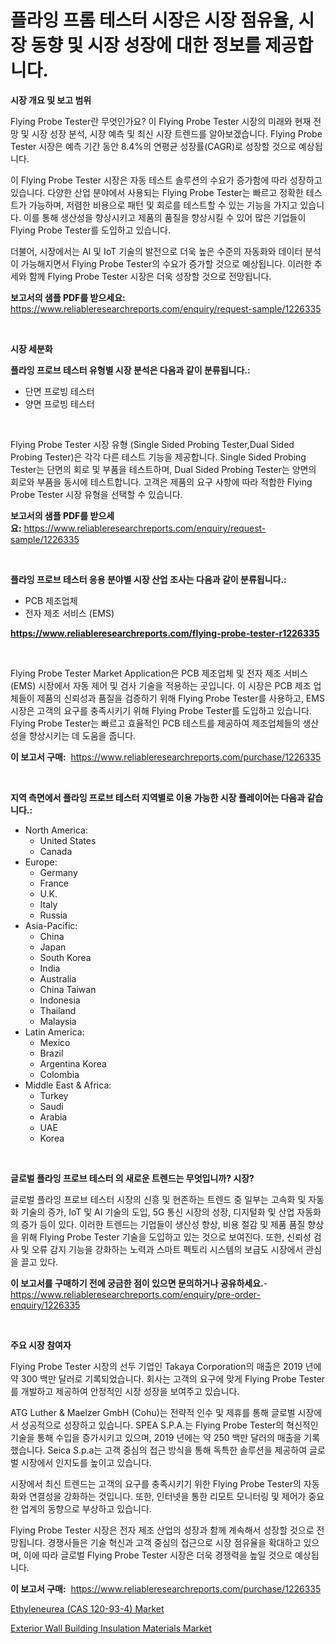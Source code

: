 <p><h1>플라잉 프롬 테스터 시장은 시장 점유율, 시장 동향 및 시장 성장에 대한 정보를 제공합니다.</h1></p><p><strong>시장 개요 및 보고 범위</strong></p>
<p><p>Flying Probe Tester란 무엇인가요? 이 Flying Probe Tester 시장의 미래와 현재 전망 및 시장 성장 분석, 시장 예측 및 최신 시장 트렌드를 알아보겠습니다. Flying Probe Tester 시장은 예측 기간 동안 8.4%의 연평균 성장률(CAGR)로 성장할 것으로 예상됩니다. </p><p>이 Flying Probe Tester 시장은 자동 테스트 솔루션의 수요가 증가함에 따라 성장하고 있습니다. 다양한 산업 분야에서 사용되는 Flying Probe Tester는 빠르고 정확한 테스트가 가능하며, 저렴한 비용으로 패턴 및 회로를 테스트할 수 있는 기능을 가지고 있습니다. 이를 통해 생산성을 향상시키고 제품의 품질을 향상시킬 수 있어 많은 기업들이 Flying Probe Tester를 도입하고 있습니다.</p><p>더불어, 시장에서는 AI 및 IoT 기술의 발전으로 더욱 높은 수준의 자동화와 데이터 분석이 가능해지면서 Flying Probe Tester의 수요가 증가할 것으로 예상됩니다. 이러한 추세와 함께 Flying Probe Tester 시장은 더욱 성장할 것으로 전망됩니다.</p></p>
<p><strong>보고서의 샘플 PDF를 받으세요:</strong> <a href="https://www.reliableresearchreports.com/enquiry/request-sample/1226335">https://www.reliableresearchreports.com/enquiry/request-sample/1226335</a></p>
<p>&nbsp;</p>
<p><strong>시장 세분화</strong></p>
<p><strong>플라잉 프로브 테스터 유형별 시장 분석은 다음과 같이 분류됩니다.:</strong></p>
<p><ul><li>단면 프로빙 테스터</li><li>양면 프로빙 테스터</li></ul></p>
<p>&nbsp;</p>
<p><p>Flying Probe Tester 시장 유형 (Single Sided Probing Tester,Dual Sided Probing Tester)은 각각 다른 테스트 기능을 제공합니다. Single Sided Probing Tester는 단면의 회로 및 부품을 테스트하며, Dual Sided Probing Tester는 양면의 회로와 부품을 동시에 테스트합니다. 고객은 제품의 요구 사항에 따라 적합한 Flying Probe Tester 시장 유형을 선택할 수 있습니다.</p></p>
<p><strong>보고서의 샘플 PDF를 받으세요:</strong>&nbsp;<a href="https://www.reliableresearchreports.com/enquiry/request-sample/1226335">https://www.reliableresearchreports.com/enquiry/request-sample/1226335</a></p>
<p>&nbsp;</p>
<p><strong> 플라잉 프로브 테스터 응용 분야별 시장 산업 조사는 다음과 같이 분류됩니다.:</strong></p>
<p><ul><li>PCB 제조업체</li><li>전자 제조 서비스 (EMS)</li></ul></p>
<p><strong><a href="https://www.reliableresearchreports.com/flying-probe-tester-r1226335">https://www.reliableresearchreports.com/flying-probe-tester-r1226335</a></strong></p>
<p>&nbsp;</p>
<p><p>Flying Probe Tester Market Application은 PCB 제조업체 및 전자 제조 서비스(EMS) 시장에서 자동 제어 및 검사 기술을 적용하는 곳입니다. 이 시장은 PCB 제조 업체들이 제품의 신뢰성과 품질을 검증하기 위해 Flying Probe Tester를 사용하고, EMS 시장은 고객의 요구를 충족시키기 위해 Flying Probe Tester를 도입하고 있습니다. Flying Probe Tester는 빠르고 효율적인 PCB 테스트를 제공하여 제조업체들의 생산성을 향상시키는 데 도움을 줍니다.</p></p>
<p><strong>이 보고서 구매:</strong>&nbsp; <a href="https://www.reliableresearchreports.com/purchase/1226335">https://www.reliableresearchreports.com/purchase/1226335</a></p>
<p>&nbsp;</p>
<p><strong>지역 측면에서 플라잉 프로브 테스터 지역별로 이용 가능한 시장 플레이어는 다음과 같습니다.:</strong></p>
<p><ul>
    <li>
        North America:
        <ul>
            <li>United States</li>
            <li>Canada</li>
        </ul>
    </li>
    <li>
        Europe:
        <ul>
            <li>Germany</li>
            <li>France</li>
            <li>U.K.</li>
            <li>Italy</li>
            <li>Russia</li>
        </ul>
    </li>
    <li>
        Asia-Pacific:
        <ul>
            <li>China</li>
            <li>Japan</li>
            <li>South Korea</li>
            <li>India</li>
            <li>Australia</li>
            <li>China Taiwan</li>
            <li>Indonesia</li>
            <li>Thailand</li>
            <li>Malaysia</li>
        </ul>
    </li>
    <li>
        Latin America:
        <ul>
            <li>Mexico</li>
            <li>Brazil</li>
            <li>Argentina Korea</li>
            <li>Colombia</li>
        </ul>
    </li>
    <li>
        Middle East & Africa:
        <ul>
            <li>Turkey</li>
            <li>Saudi</li>
            <li>Arabia</li>
            <li>UAE</li>
            <li>Korea</li>
        </ul>
    </li>
    </ul></p>
<p>&nbsp;</p>
<p><strong>글로벌 플라잉 프로브 테스터 의 새로운 트렌드는 무엇입니까? 시장?</strong></p>
<p><p>글로벌 플라잉 프로브 테스터 시장의 신흥 및 현존하는 트렌드 중 일부는 고속화 및 자동화 기술의 증가, IoT 및 AI 기술의 도입, 5G 통신 시장의 성장, 디지털화 및 산업 자동화의 증가 등이 있다. 이러한 트렌드는 기업들이 생산성 향상, 비용 절감 및 제품 품질 향상을 위해 Flying Probe Tester 기술을 도입하고 있는 것으로 보여진다. 또한, 신뢰성 검사 및 오류 감지 기능을 강화하는 노력과 스마트 펙토리 시스템의 보급도 시장에서 관심을 끌고 있다.</p></p>
<p><strong>이 보고서를 구매하기 전에 궁금한 점이 있으면 문의하거나 공유하세요.</strong>- <a href="https://www.reliableresearchreports.com/enquiry/pre-order-enquiry/1226335">https://www.reliableresearchreports.com/enquiry/pre-order-enquiry/1226335</a></p>
<p>&nbsp;</p>
<p><strong>주요 시장 참여자</strong></p>
<p><p>Flying Probe Tester 시장의 선두 기업인 Takaya Corporation의 매출은 2019 년에 약 300 백만 달러로 기록되었습니다. 회사는 고객의 요구에 맞게 Flying Probe Tester를 개발하고 제공하여 안정적인 시장 성장을 보여주고 있습니다. </p><p>ATG Luther & Maelzer GmbH (Cohu)는 전략적 인수 및 제휴를 통해 글로벌 시장에서 성공적으로 성장하고 있습니다. SPEA S.P.A.는 Flying Probe Tester의 혁신적인 기술을 통해 수입을 증가시키고 있으며, 2019 년에는 약 250 백만 달러의 매출을 기록했습니다. Seica S.p.a는 고객 중심의 접근 방식을 통해 독특한 솔루션을 제공하여 글로벌 시장에서 인지도를 높이고 있습니다.</p><p>시장에서 최신 트렌드는 고객의 요구를 충족시키기 위한 Flying Probe Tester의 자동화와 연결성을 강화하는 것입니다. 또한, 인터넷을 통한 리모트 모니터링 및 제어가 중요한 업계의 동향으로 부상하고 있습니다.</p><p>Flying Probe Tester 시장은 전자 제조 산업의 성장과 함께 계속해서 성장할 것으로 전망됩니다. 경쟁사들은 기술 혁신과 고객 중심의 접근으로 시장 점유율을 확대하고 있으며, 이에 따라 글로벌 Flying Probe Tester 시장은 더욱 경쟁력을 높일 것으로 예상됩니다.</p></p>
<p><strong>이 보고서 구매:</strong>&nbsp;&nbsp;<a href="https://www.reliableresearchreports.com/purchase/1226335">https://www.reliableresearchreports.com/purchase/1226335</a></p>
<p><p><a href="https://fuschia-pecorino-a6d.notion.site/Ethyleneurea-CAS-120-93-4-Market-Research-Report-Its-History-and-Forecast-2024-to-2031-c1ec7ba1d59946cfbb085acb7b44207b">Ethyleneurea (CAS 120-93-4) Market</a></p><p><a href="https://changeable-paste-463.notion.site/Exterior-Wall-Building-Insulation-Materials-Market-Share-Evolution-and-Market-Growth-Trends-2024-2-69156c1b4cb046418e75a6c55fa0b6db">Exterior Wall Building Insulation Materials Market</a></p></p>